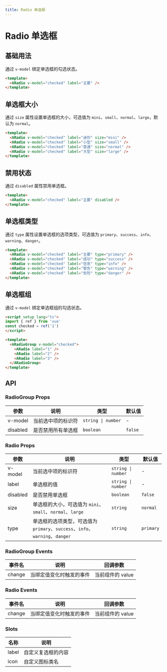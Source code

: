 ```yaml
---
title: Radio 单选框
---
```


# Radio 单选框

## 基础用法

通过 `v-model` 绑定单选框的勾选状态。

```html
<template>
  <ARadio v-model="checked" label="主要" />
</template>
```

## 单选框大小

通过 `size` 属性设置单选框的大小，可选值为 `mini`、`small`、`normal`、`large`，默认为 `normal`。

```html
<template>
  <ARadio v-model="checked" label="迷你" size="mini" />
  <ARadio v-model="checked" label="小型" size="small" />
  <ARadio v-model="checked" label="普通" size="normal" />
  <ARadio v-model="checked" label="大型" size="large" />
</template>
```

## 禁用状态

通过 `disabled` 属性禁用单选框。

```html
<template>
  <ARadio v-model="checked" label="主要" disabled />
</template>
```

## 单选框类型

通过 `type` 属性设置单选框的选项类型，可选值为 `primary`、`success`、`info`、`warning`、`danger`。

```html
<template>
  <ARadio v-model="checked" label="主要" type="primary" />
  <ARadio v-model="checked" label="成功" type="success" />
  <ARadio v-model="checked" label="信息" type="info" />
  <ARadio v-model="checked" label="警告" type="warning" />
  <ARadio v-model="checked" label="危险" type="danger" />
</template>
```

## 单选框组

通过 `v-model` 绑定单选框组的勾选状态。

```html
<script setup lang="ts">
import { ref } from 'vue'
const checked = ref('1')
</script>

<template>
  <ARadioGroup v-model="checked">
    <ARadio label="1" />
    <ARadio label="2" />
    <ARadio label="3" />
  </ARadioGroup>
</template>
```

## API

### RadioGroup Props

| 参数 | 说明 | 类型 | 默认值 |
| --- | --- | --- | --- |
| v-model | 当前选中项的标识符 | `string \| number` | - |
| disabled | 是否禁用所有单选框 | `boolean` | `false` |

### Radio Props

| 参数 | 说明 | 类型 | 默认值 |
| --- | --- | --- | --- |
| v-model | 当前选中项的标识符 | `string \| number` | - |
| label | 单选框的值 | `string \| number` | - |
| disabled | 是否禁用单选框 | `boolean` | `false` |
| size | 单选框的大小，可选值为 `mini`、`small`、`normal`、`large` | `string` | `normal` |
| type | 单选框的选项类型，可选值为 `primary`、`success`、`info`、`warning`、`danger` | `string` | `primary` |

### RadioGroup Events

| 事件名 | 说明 | 回调参数 |
| --- | --- | --- |
| change | 当绑定值变化时触发的事件 | 当前组件的 value |

### Radio Events

| 事件名 | 说明 | 回调参数 |
| --- | --- | --- |
| change | 当绑定值变化时触发的事件 | 当前组件的 value |

### Slots

| 名称 | 说明 |
| --- | --- |
| label | 自定义复选框的内容 |
| icon | 自定义图标类名 | `string` | - |

